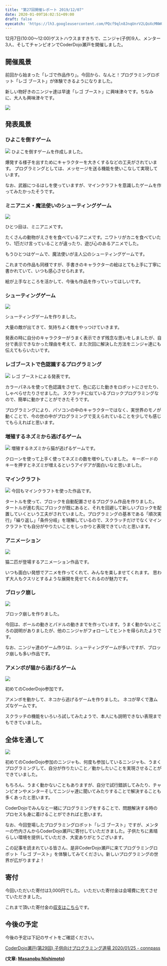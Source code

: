 ```yaml
---
title: "第27回開催レポート 2019/12/07"
date: 2020-01-09T16:02:51+09:00
draft: false
eyecatch: 'https://lh3.googleusercontent.com/PQcf9qln8JnqUnrV2LQoXcMNWG1AphH8LwZqI8MiaAGEkGEIaPQvWsnfrLILo3J_rk2TOwROhIiGlKO4XIJJD1lrA6xj0QbKUtNa6QSyKWRbC9Zp1cV6dWUD0IvIVFjZZJqKe9JrI1xdIvN-oU9JArtrz4l8DvafAP2DLAwFUmAM2vhpfxkOZldKEbvwEIPTi1kOGrIk7S9SVAHPXvXszhX9CQneZqjTYrXIo_n8nTxEaNQGlMa-iC3wEXhHOCDrtcHOkVnxdlSwkVpXAli7wsSuL6GWhTwC-LCc9TXp5nuTv0tJKP1KT0bkA7bmwS7Uwa26IhTY4rXkDAc4ylqouokv-X4awbDWsNrdlvlgRwszhquj30gKdTKHrnGTriBq9yIrexuauFras55NP4nvV6KJXU1Rl8LKeMXEVzBjuJLBswEpOsygii4Gy-ZRdaPO7wHrnpnNYHXFvBke2QWe0QwSNfz3us_Cm5Al6uAgXpaTc3uksr4fbu2kKvL4h-pfABXvGu9j_7D2ugviTQiV6Osh68xQiWuc5ivlJuM7m_e-3hoQDLs7dGZJLZyZCrNhWj_FN4jqhp1DNYqK66ZOi1GxPjtlw5VKnHNp6kMaxwcZossPx_YWnX72T_J5tVmpq3Sbp_cG5zUmNJqSVaaTRyupYH2CMguZ2lDA6E_RMEZef3sZNJ-e4SpY2wzi5OBT9FzXoHq3jEXoTjTd4wDJcu_Acu19Cc8WP299Ay9TVGjiVVHJ=w1200'
---
```


12月7日(10:00～12:00)ゲストハウスますきちで、ニンジャ(子供)9人、メンター3人、そしてチャンピオンでCoderDojo瀬戸を開催しました。

## 開催風景
前回から始まった「レゴで作品作り」。今回から、なんと！プログラミングロボット「レゴ ブースト」が体験できるようになりました。

新しい物好きのニンジャ達は早速「レゴ ブースト」に興味津々です。ちなみに、大人も興味津々です。

![](https://lh3.googleusercontent.com/PQcf9qln8JnqUnrV2LQoXcMNWG1AphH8LwZqI8MiaAGEkGEIaPQvWsnfrLILo3J_rk2TOwROhIiGlKO4XIJJD1lrA6xj0QbKUtNa6QSyKWRbC9Zp1cV6dWUD0IvIVFjZZJqKe9JrI1xdIvN-oU9JArtrz4l8DvafAP2DLAwFUmAM2vhpfxkOZldKEbvwEIPTi1kOGrIk7S9SVAHPXvXszhX9CQneZqjTYrXIo_n8nTxEaNQGlMa-iC3wEXhHOCDrtcHOkVnxdlSwkVpXAli7wsSuL6GWhTwC-LCc9TXp5nuTv0tJKP1KT0bkA7bmwS7Uwa26IhTY4rXkDAc4ylqouokv-X4awbDWsNrdlvlgRwszhquj30gKdTKHrnGTriBq9yIrexuauFras55NP4nvV6KJXU1Rl8LKeMXEVzBjuJLBswEpOsygii4Gy-ZRdaPO7wHrnpnNYHXFvBke2QWe0QwSNfz3us_Cm5Al6uAgXpaTc3uksr4fbu2kKvL4h-pfABXvGu9j_7D2ugviTQiV6Osh68xQiWuc5ivlJuM7m_e-3hoQDLs7dGZJLZyZCrNhWj_FN4jqhp1DNYqK66ZOi1GxPjtlw5VKnHNp6kMaxwcZossPx_YWnX72T_J5tVmpq3Sbp_cG5zUmNJqSVaaTRyupYH2CMguZ2lDA6E_RMEZef3sZNJ-e4SpY2wzi5OBT9FzXoHq3jEXoTjTd4wDJcu_Acu19Cc8WP299Ay9TVGjiVVHJ=w600)

## 発表風景

### ひよこを倒すゲーム

![](https://lh3.googleusercontent.com/akf_ihkCl01c1DUEz4C2jLo1HNuMo9MtL3aV8K-0JErGJIONqim_26kinLfNRJDDqeBpGvR7v5RRrg-HPfh4-2ZSYyWrY-mzzQb7cYLD8cu8fnnKvORvvRy4Ytykb7Z2h-KTUBplF5mhCkP4Ss4pZ4jf8GstXblpzrCiQywhYOubHB7CJfjzeL9KhBigp1kgQOHd12m1vEN68xxKSH9aN7f40kMzCIuq2ACpUbXtz3uu2Y6KotHW7P_9SfyJgRQUNpiJSHiaQpghAtW-rzzmeJ9U_RZrT37zZk20u5DaW6keNOUtdp4k5R3i0u5j_mnoVP6bd-Ow_vc8BlJgG7XIm_Bq8mp-IAp8K4hfgq82d-EIcGMkL9CQ8JyMLOKUM_NWr0oi7nD7MvmR20sYiAXXGY1Wx-IuboH8_9apVVzTcIKSxIHUPzQx0LaK1OUSHLmTtTQI3A2CHLP-hz11kz3VcULJQUAD7GbRSP_Hxn0Rj1AgOIyfSkfGo0qAtKjSN20zyJxNApd490suhZXr0wA0F094yiMQPL6PhGgvud-9J0G9TTGF_7y8sho_AZtI98wFw69tLffwMlLhjp8vtP_8BFAtW6cUxemJuP1xSn6FWgflGOdM-LfpKoiC_YJsyDlFg6kaGOp5iNm1dzpSe9ZMqdO_mBD_yNc_-I6mRYxHvyt4lQNAKIvQYumrQzs8cJmT4f10gR45CCQhvJA8uswuV-WKGPAA2E2u5xeBhZi2_zXeP8fZ=w600)
ひよこを倒すゲームを作成しました。

爆発する様子を出すためにキャラクターを大きくするなどの工夫がされています。
プログラミングとしては、メッセージを送る機能を使いこなして実現しています。

なお、武器につるはしを使っていますが、マインクラフトを意識したゲームを作ってみたかったそうです。

### ミニアニメ・魔法使いのシューティングゲーム

![](https://lh3.googleusercontent.com/zqOF3bINRIOUVwrfcSWoySX9kiY4tn2QcJvE8GVm80jy269W1IBW2ZNPvwMU5cfMFWPdMl47toAEqMP95jxMv6ODZB6wnbsagsIiJH_XOa40wKa-2o_-lFId9WK2Dr7tKytp_63Qe_AlVraEjPbI7bhHGsk9UKu_onrQyk_eqkpi0d9JhZXn_Ghv-HsBS-U_BZKr2qtnQRlVfFZn9g-VB3knoeBQ56J01H973WQG6CaeoDt5Cf7MHk4t0haTHZNSa3wHlaZVwiVP7rn9E4WCmu3Z-V9-DPy5ydmBgNG9cEuwWdeITmJfU9nrG9fajvjfKX4fJ2bbD6L1OzeyEBPs0cqTqrN9WK-ClVZ6SfiICWwKSXbdZzcG0Y9v9oa_b6uHeNq-tfFLedp-GDY0yy5fitWY8Z4DP-AfLOefJHlDN0RdGKEZI8Ho7bBt4LbjiCDyBXHwrmy3p1jXePdpP1VEALF6vSEY6CBAbDMB1Utqi3B_Fabx8-VSKScSaL-6xJknf_gTO-y3u3XIG0bdJS6UqNjpH2PPDkwjn0gfl3WD396ZNHQdnc_HBhGWAdlt_QpGZhz0nGAtgGirUW9agIXg-dl7xitTsB8fqwxCayp82xWw-Eif-ioFTlQaMYrF3LpLjF3rBaGwGT-kYcO0ZTDYm0OyoveHA2Xo2OLbjt-GuZViZwOUJ2xku1EvkOgd3K4qiyvPOUfd-cp7reBJOYEzjSY-gr9Hdu-PTf9kdjOa_nf8_mvj=w600)

ひとつ目は、ミニアニメです。

たくさんの動物がえさをを食べているアニメです。ニワトリがカニを食べていたり、1匹だけ言っていることが違ったり、遊び心のあるアニメでした。

もうひとつはゲームで、魔法使いが主人公のシューティングゲームです。

これまでの作品も同様ですが、手書きのキャラクターの絵はとても上手に丁寧に書かれていて、いつも感心させられます。

絵が上手なところを活かして、今後も作品を作っていってほしいです。

### シューティングゲーム

![](https://lh3.googleusercontent.com/DOCOz9_ihFHt5CTzj4ob04e2F58NJwQrBCzcXMh_qgYCr8T8kCUWIq9YUXqTWg0jZlBdwQjejddyIWDZq8qsWKa6-JZST-kNMU1sqKdDxRnGbSsSegsPUdm0pkmoIyhQz-SsWmbTwpads4jFIACA0dsQk1fLSQlPo-nRIQelQwnW_Gnk3YE3HMl8p9tvJOmLwFzJydkVesxK0F8Mia0l3wn_8MEfJ-Mm8IQJJZpuHCcGqgYx3stURwymCzTEB-1XUePieuxMX2tuKhuPC8Z0Y6j9JO5sfaJjKCZylDax_IGSlgUuNBItoTS18fqiOdIAyNT5JyU6k5uWYDrmOyxTBXJpkNkwHIUbdfb9dh2Yifz56X4ydwqLyjZQm6TEnNK0_BfNdqEFAFE6U0uINuFRhEKHvfT2cbDyR_-aATuOHBK_fQU6b-tsxWBDCGFc7Qw0rUzOvrrXS9c35nlkhV7_zQvldW-ixJK7Ty694g1FcXjKKwe8wWKtPdU0Uo0kt-iJZz4Dd1YGCk689QTRaoQLKKl2MWpswZq3eWT6R4U8GSctbfn3ye-mPd-XML-JgahHK9OfKhbHj_EasQYXajqw_zSNe5lTtgvYXueGDAQJOCEOepN9fXSl8yJWp0fV4oNfMZFbXt_yGbftYKVs6ir6SqnpjXtbouyZtnoDacRXduGdR76lMNKv40esPSTF9fJd-7dBBaRxFqLFT6HVleAd3CUwMjezLWyCef3qqf3OqDFXpsYW=w600)

シューティングゲームを作りました。

大量の敵が出てきて、気持ちよく敵をやっつけていきます。

発表の時に自分のキャラクターがうまく表示できず残念な思いをしましたが、自分で表示できなかった理由を考えて、また次回に解決した方法をニンジャ達にも伝えてもらいたいです。

### レゴブーストで色認識するプログラミング

![](https://lh3.googleusercontent.com/cOwoAs7iuaFBA0j-gYMuTctWtEFZTNLoaQ5P_MKvfaSCXM_0H7thZe6jqdwMKl20xNa6oDSwHraVbbx1opvKW-qpbQgSoWB4vSJGjfIEzZsLoI5vN4-Sgmwdu4iXn8-m59VCniJvTiX3i3VRQSSFFckuk9byuw_fGKHUxMxLG9ngWRO3S3VJDkAzIBZdd_sI94M16pE1nrK3zcQGu8WemGGBJBIzwsFqo4dYLbia9ad9xGTZNKJh_LSO-Mi4LVMtYB1URGlUL77on1kNaIGJV9MHfdWgRATU_7k00bT-CNN82IBvaiGdjfwvmpbQOZkgLQ5bDFoJsZqxIxKA_2Ymeck64BupKP4ouoq-movTx0e7eo2hZ-OaATz5ww0cveOqmQ-7gWoLpjiaj9171dSBe3DtSjrgZA61JzNQNHDJhEgE-0EO3wgbJZwTMVgoziZvnST8AyohMwJITiOEeEmLSraMAXraAQd-r7AAIe1uvyW87GG6ptdn8YoSfQT9z3VvTNg_8ln2RPwd01KlvCLB8bWrFylJz_pIpK3eEegmHG1xq17wxriwQ09sEnGx5dDh-95R3wmM8puK_IVU7GoYPq-I8_gR_KEDbVnaY34LFl_DjZ6jerNlwwiZbM8F_SocfHrTEezRbLIEiTuHumxkOkVXKugDQKos0BdxOfKWGMAoaGvNP4DhyDfr4oyCzab-WVUn3Y4o1ZSfo36IJW6HpPrnjLUT9OkkTVLRooARkSIuhX8g=w600)
レゴ ブーストによる発表です。

カラーパネルを使って色認識をさせて、色に応じた動きをロボットにさせたり、しゃべらせたりさせました。
スクラッチに似ているブロックプログラミングなので、簡単に動かすことができたそうです。

プログラミングにより、パソコンの中のキャラクターではなく、実世界のモノが動くことで、今の世の中がプログラミングで支えられていることを少しでも感じてもらえればと思います。

### 増殖するネズミから逃げるゲーム

![](https://lh3.googleusercontent.com/2Oaksz9COUl3pTj4nIHGxB7YyCzBKilHeslWO2d4k5Q1rJEO2p5-ufaBIRJ3o5rt8EGrjw0RqKamVvl3ofy0d7TxgY6l_tqi0Ow7wnbln-ljNJ_LgLI-9loq4y-g7y4L8ewAWKbsoWxBKhT5Jlwm6jjhFAGfqZKr3WvtjAflzNhGpvccOi382axeHTD2-vmhvj4Del2k6UTGQYIW2z76jQSydtljeHn_WyxfBSVx99C4UpyPbStDgjzYcNBIUQmScsXkKtVh_WsiYc7j-i3eFzKmWW9-YzZAKPz-l0rbK7GARNBarHevivND0Q84gWlnJo3OZNFIYz4ViUsZU2HY11aO9KRL8s6d_r_V3IVfI8vSxvK08OqNFU8JuppqOSua_pnXCfazuUeKbcyRPCqyUvRiHiK057SkjOsL6ZRyCYWWs3O6IC8MjV31bP4jQSPoNQcdJdMX5RnUpf2j-pqPIfCmkGY2KgW5OaryIaLdS4mNhb3oVNH1loboM_D-JQU9Q54FnKfM9qviWQwq89wmCPUEd_HtXfFyTm-bSeQb7YBKeAmc0zGoq8H8qgKB1D_VpBKoGvfSCd9qtol2dqg93D1UkoO50ITUp17J5R_PsYZ9fOqpFqp5RSqbZ3P0bDciyDJnATMocAbGIlChw9jGug-sGfjbJNG0pbR9rgjrpF46pshduO3gMirDcly8P8yNV6QOGA77V4u0Cz7G6OFlyTUpOqgFCqBE6ENLPrXhhcozemSb=w600)
増殖するネズミから猫が逃げるゲームです。

クローンを使って上手く使ってネズミの数を増やしていました。
キーボードのキーを押すとネズミが増えるというアイデアが面白いなと思いました。

### マインクラフト
![](https://lh3.googleusercontent.com/t43XFEssEAK5fYN6TETaz-WdjcHNNSFA2SeYsE8z-c7AnAKxWuls665as3aHELhJDoFbP2pqxqyZeAx_bpf_l3SnBvl0PoIqei6XCM-c90nen5rlsjeVRpTZUTu6hXzwV4O6dxy5rXIRagkXmycAT9BLr252BXZIOatV31kIOUnvBKHZbHYIqZUGv1rft_hUBCZTUdd1S01cskieU3f9SSxhKxlvQvHd6K95_wbXpxhxqvw7M8wXz1nPiq-qXVBproqBGGEe5f89fNPPaV9R9O5PmyZqgsbvEgnsKxMa2VwzRJFD0eDTlF5U4o6MLVfg7FVllZm5DNw41QL2atnQApuwkuQiNiUt7gNRWNyctIHFFQusYeWktfWcWeb_OuCBvSkTk5x2z-gG5stynz4b17zy-zg1XcDjCwSc3fUBc8Wx7uqxfX-b1_Oak2y3TVyJamUNQ_W90R3mOi1ymHoiB5B7kQRHE7MxWNaI-sb-wxxiuOguTM_QlgQ5gTvLOaV5j4h8FblNOhbNpwP35EyV1DiaYtJlXb42wKQQEPZ04yC8SD0l8XOlb1Ko_sYGiJI9_63-tlGXREiyxbU3k_x3dXQFpaH_xscPIZEO7CVOtTHY0oopRAGlBDB64dJ2_nmgQRJRJkMPwuzD5_lZ-RBzyfAXzDoeSHyTJRKbRx-TjpkLRo_E6FRC7nXT07gvjliMulQgW_t1q-KFy91xDqF9aEmuyytgY8oM374ZYXiXeoeiTcHe=w600)
今回もマインクラフトを使った作品です。

タートルを使って、ブロックを自動配置させるプログラム作品を作りました。
タートルが進む先にブロックが既にあると、それを回避して新しいブロックを配置していくという工夫がされていました。プログラミングの基本である「順次実行」「繰り返し」「条件分岐」を理解しているので、スクラッチだけでなくマインクラフトでも自分がやりたいことをしっかりと表現できていたと思います。

### アニメーション
![](https://lh3.googleusercontent.com/fWfldkp6hAi_MlG7NEybmkG5cAG0hh8LUpjjRNKIbiNFBzvfGwFgaDlAUgVyb7QQKCEDQgY5t7Ift-t9Vg5Y12piEIb-5f874SHZ3C2noETSciV6dUPFKbZsslqzvG0B1Hp2lDm2VDB3tSp9BSfVuy6x51KsQK6GLLHnqCNHpS-lCoObkK--RM7O3SR8jvNUFFlao8yMQKbuxGCL3wIkkLqimCe4WB_lgKTEYya_dt6H-zUZqO0uXGOXmewKKoi7HWf4rIcQGaC_DxJjLkado45IpimX0Z6YvLZjXpg-dAi5XinSOhg2vJLZHFnSWGSNZDdAIRZmQWUodJfB3ZtWkOSjvCYuahIMqNahFPO_oa79ARgBp4KqBGTfoE_aa5MJyEiP2SupM51idH_eoJ5ZHZLLcgeVEshW7kyNpTSpaVg2rYbfkbQX0McywNe1ilGWqBeIBcr31dA_-5O8w0Iq4psBf10jp7-7ySnOHuPxnoP_YsUUKoQVas3a2vDPIsUVe9T4cTdPpfahuwWOXCRpy11b7_WUlbq17GQcYIiX9NkoQA2zyl71ZU9BtdL-LKJSMgEpAQbuwGUsjd30YCAn0FAkF3SlghG4z48QWZVFTa0H2-XyNK3ycfYazYHgb_oo9we8uPvmGeI-3VAP52g0I068X3oSeiGf1BvUc2gOfPNfioM1Os6Eec6pzyhHQ1-fzlU9x-LHY1zKY2m-DEZ8uaKypkFlgOkxiZJRqLE-ZZDZB4GV=w600)

猫二匹が登場するアニメーション作品です。

いつも面白い発想でアニメを作ってくれて、みんなを楽しませてくれます。
思わず大人もクスリとするような展開を見せてくれるのが魅力です。

### ブロック崩し
![](https://lh3.googleusercontent.com/oXrjQmb8McE_l0AzEtU4-bIeXjpvfTqsqbtA57WRu4QRYeOMvF3faiZVQXzTHUqmXnpMAmAMHR3PPG0UDXn-kELnl-1XNbyjHOK2UF_OtWId6ZeRYNWlwLlRNEFoSD_CpWgBFqbZogcAJBGJ46TEPgi4vDuixBqOXu25HdGQMEXMePIpG14W5GqFlqgOic9Bf2KnBckwVrllPtqhQhsbt736fEYxAjVQxkS1rkNY5xu15ys1Lr0nclBdl5v2qlgdrK5T11Q6OrVl4Wld5Plupr2oVP9Q1dQhnj_B25jtoU9Ne-89dfMycfmjtuEQDfn94wwp5FMrmauFgz0St1HKddVPyt3fD-GoW1rB_go9zV6gGJo9I8E1rbhTa8ZPESn6nc4Xsm6szQpVT-O0LCTNPWfXTDhY3nKZj4fhMduPyKf6mwjz3uc_nkl9jHcslewfU_PvERADDFVAqfOTkR-VeR0wVx2rjgVl6NDi0XowOSjAnL_-bDg4qSmHbQOyJVA8Gp9JXM4n1RjfoiiToZTqRPD7HXceia-zFQfDlHA2L9Q5FPNTfq2JsVoug2NPpB26PQLOl89OKjo6Fw0QavHbPA4ZZs_EDCqgIppyVUGLuDU1cZp6-trOSxrhhPkyr5Z9v42h0EQzdsI_JH7A_BsCIdmMdcWqWWgIz5Hp6Rs7ZImCrLQ66pOYET9yJBLHdN-Gd1C8j_GQ6qpX7P6NktHHWKyfyhETgLyllt6W-SH6piX8Q2Lx=w600)

ブロック崩しを作りました。

今回は、ボールの動きとパドルの動きまでを作っています。うまく動かないところの説明がありましたが、他のニンジャがフォローしてヒントを得られたようです。

なお、ニンジャ達のゲーム作りは、シューティングゲームが多いですが、ブロック崩しも多い作品です。

### アメンボが猫から逃げるゲーム
![](https://lh3.googleusercontent.com/K_cGyGWwb3XdtDpxTDKyOYuZnJRqp0V97F37L5sLZ_YzhR87hpphztwjISjXK07nbT0SS2asi-Nif3mbDtY-UHq8LMfJqpgTfAJXXM82nJW4ays_0PrGZE8PVdqBknwdxFKnQEbF9P3Ffy4TlLXBdZGM3wNtHNSOnBbGDP6c3n5_sYimn8v6_wLAtLxs28rh_0AaC7vJGCN1z4hKzII1sgfvctRuBE3jb00dM3TiaxYAAVEyhyrU-kFo2lBCi-3Iv_-Sp2vCj2QL8vbAsn5yDnIDbjaFbXwRX-dLveQudn-Hb25w8_RilIICJRxfhlEb19EQ4S0qXM_DXsrqDRmH0g0xKiDU2Wb5tfYO2Xqsw-F3CR049i03IFQlgFhvzM8vXaG-JiNuaJSY3jGj8FsytroBQuV4h8MQc8tCVceWya6lgcAjq-wEYt0woX82Az59jeC_BIhucwyn8UAb4z-DosuX3Fg4z3kRX-2SdUzcUCqu65GNwGFhE7HytxXGr3K-rMdGUfXGzc6U1qLQG5x1NEEPa4IdEKUdjo4OhxA5PWPHYAnu5TTgWAvxI0bdf-MnXrFBvAl2pJWtXMBHaFXeonm0Xbotl2rvzKOyu7eMT6JkU-ZfzNX21u5XXYoSaDaUghpzoVr3TsxBQV36hW33YO6v8qDZMrZdHpdzKCYWchohJE8hnqPu-auqLEMMMR1FMW0_ySOyWPtCvl_gB42MAVFeNy9V9oD3uKqDRqxRbR6Vk7cd=w600)

初めてのCoderDojo参加です。

アメンボを動かして、ネコから逃げるゲームを作りました。
ネコが早くで激ムズなゲームです。

スクラッチの機能をいろいろ試してみたようで、本人にも説明できない表現までもできていました。

## 全体を通して

![](https://lh3.googleusercontent.com/KE_SAG9Yhrt5SsqX9C4xNV4sjbTBfntVxyuBDX1c9dj1fKebfN5h3ejqP3ghZbiPb3PZdtJACsP6IHkTHK8goso-D6RSVQScIONS-2CA--4_BhAbIwDKtKW5arE3MrIy6RsnQvXT2xuQKbVz-fsOy9L4qaHWxP7jdhTb5plB0hS2AjUazkTtC1Og9ydvouAUS0PCoDuhE3WcMRjLLMV-5Mk0-X7JLMmFy9zmgnqN_T5SSMpdR34RSKu4lO0KOzDrvSQDKhD1qs2dt76HuFfgqZ18RVaSsiIoMyxN6IdkJWxvObywd7mxptKAw9YwyXmuvidWpQb_Gf82HjJAUsamfX0aHkzZHqZdZXPPdMXURrRPojYLE_Sr4IoZwNdYIDOqzWKJI8_Z4X-q4eSoiZtxVE6B2brMSUU-N_s52B0je1v_OTy9LKuPI6Q1Y97OuN4WIWa9l6bnCKY7ieI5lokrRcOQlGBjw4XviItwVZPtQfeQBNsBIO1YA7E8pwVmgvz10_orJIKiK9250rZDtWRq7AIDiSfAkShU0gSSy9TudQC_fIGLVfPsOjbOxFI1C-sIWPenNe4ejdduf5PhOiDiN7meqIrieTBaaoXPOqjXUibvvTxDXjLOHbyruGaQGgbnibJPL--RkKFVcZhUmQUI45q5GVOXphewWMJgJCstrggc0RoMZ2sbxRwgP1pfseOLYKE-9GDXFkLGRu029I7xvFEtVoOjEVQpbRnEvyyXr8AcyQwI=w600)

初めてのCoderDojo参加のニンジャも、何度も参加しているニンジャも、うまくプログラミングして、自分が作りたいこと／動かしたいことを実現させることができていました。

もちろん、うまく動かないこともありますが、自分で試行錯誤してみたり、チャンピオンやメンターそしてニンジャ達に聞いてみたりすることで解決することも多くあったと思います。

CoderDojoでみんなと一緒にプログラミングをすることで、問題解決する時のプロセスも身に着けることができればと思います。

なお、今回登場したプログラミングロボット「レゴ ブースト」ですが、メンターの竹内さんからCoderDojo瀬戸に寄付していただきました。子供たちに素晴らしい環境を提供していただき、大変ありがとうございます。

この記事を読まれている皆さん、是非CoderDojo瀬戸に来てプログラミングロボット「レゴ ブースト」を体験してみてください。新しいプログラミングの世界が広がりますよ！

## 寄付

今回いただいた寄付は3,000円でした。
いただいた寄付金は会場費に充てさせていただきました。

これまで頂いた寄付金の[収支はこちら](https://docs.google.com/spreadsheets/d/1pQosKjdfSGWIrTUNLzBFSYkmzDq2SbAu8xoIoF4tHyQ/edit#gid=670485060)です。

## 今後の予定

今後の予定は下記のサイトをご確認ください。

[CoderDojo瀬戸(第29回) 子供向けプログラミング道場 2020/01/25 - connpass](https://coderdojo-seto.connpass.com/event/159677/)

**(文章: [Masanobu Nishimoto](https://www.facebook.com/masanobu.nishimoto))**

